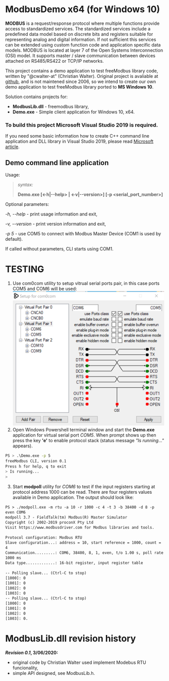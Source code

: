 # ModbusDemo x64 (for Windows 10)
**MODBUS** is a request/response protocol where multiple functions provide access to standardized services. The standardized services include a predefined data model based on discrete bits and registers suitable for representing analog and digital information. If not sufficient this services can be extended using custom function code and application specific data models. MODBUS is located at layer 7 of the Open Systems Interconnection (OSI) model. It supports master / slave communication between devices attached on RS485/RS422 or TCP/IP networks.

This project contains a demo application to test freeModbus library code, written by "@cwalter-at" (Christian Walter). 
Original project is avaliable at [github](https://github.com/cwalter-at/freemodbus), and is not maintened since 2006, so we intend to create our own demo application to test freeModbus library ported to **MS Windows 10**.

Solution contains projects for:
* **ModbusLib.dll** - freemodbus library,
* **Demo.exe**      - Simple client application for Windows 10, x64.

### To build this project Microsoft Visual Studio 2019 is required.
If you need some basic information how to create C++ command line application and DLL library in Visual Studio 2019, please read [Microsoft article](https://docs.microsoft.com/en-us/cpp/build/walkthrough-creating-and-using-a-dynamic-link-library-cpp?view=vs-2019).

## Demo command line application
Usage:

> *syntax:*
>
>**Demo.exe [<-h|--help> | <-v|--version>] [-p <serial_port_number>]**
  
Optional parameters:

*-h, --help* - print usage information and exit,

*-v, --version* - print version information and exit,

*-p 5* - use COM5 to connect with Modbus Master Device (COM1 is used by default).
  
If called without parameters, CLI starts using COM1.


TESTING
=======

1. Use com0com utility to setup vitrual serial ports pair, in this case ports COM5 and COM6 will be used:
![Alt text](doc/com0com-setup.png?raw=true "com0com setup")
2. Open Windows Powershell terminal window and start the **Demo.exe** application for virtual serial port *COM5*. When prompt shows up then press the key **'e'** to enable protocol stack (status message *"Is running..."* appears).

```bash
PS > .\Demo.exe -p 5
freeModbus CLI, version 0.1
Press h for help, q to exit
> Is running...
>
```
3. Start **modpoll** utility for *COM6* to test if the input registers starting at protocol address 1000 can be read. There are four registers values available in Demo application.
The output should look like:

```
PS > ./modpoll.exe -m rtu -a 10 -r 1000 -c 4 -t 3 -b 38400 -d 8 -p even COM6
modpoll 3.7 - FieldTalk(tm) Modbus(R) Master Simulator
Copyright (c) 2002-2019 proconX Pty Ltd
Visit https://www.modbusdriver.com for Modbus libraries and tools.

Protocol configuration: Modbus RTU
Slave configuration...: address = 10, start reference = 1000, count = 4
Communication.........: COM6, 38400, 8, 1, even, t/o 1.00 s, poll rate 1000 ms
Data type.............: 16-bit register, input register table

-- Polling slave... (Ctrl-C to stop)
[1000]: 0
[1001]: 0
[1002]: 0
[1003]: 0
-- Polling slave... (Ctrl-C to stop)
[1000]: 0
[1001]: 0
[1002]: 0
[1003]: 0.
```



ModbusLib.dll revision history
==============================

***Revision 0.1*, 3/06/2020:**
* original code by Christian Walter used implement Modebus RTU funcionality,
* simple API designed, see ModbusLib.h.
         
